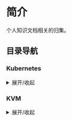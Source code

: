 # 简介

个人知识文档相关的归集。

## 目录导航

### Kubernetes

<details>
<summary>展开/收起</summary>
- **[引导安装高可用+负载均衡Kubernetes集群](/kubernetes/kubeadm_ha_cluster.md)**
- **[安装Harbor私有仓库](/kubernetes/install_harbor_repo.md)**
</details>

### KVM

<details>
<summary>展开/收起</summary>
- **[KVM+QEMU虚拟化方案安装](/KVM/install.md)**
- **[KVM虚拟机管理](/KVM/kvm.md)**
- **[KVM网络](/KVM/network.md)**
</details>
